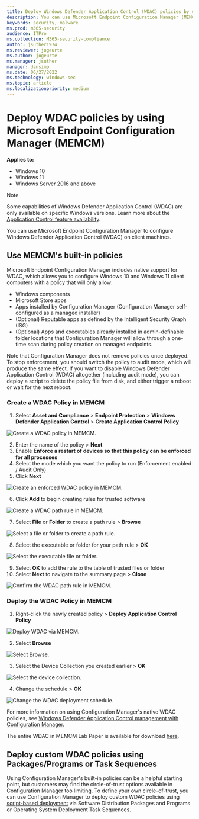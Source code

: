 ```yaml
---
title: Deploy Windows Defender Application Control (WDAC) policies by using Microsoft Endpoint Configuration Manager (MEMCM) (Windows)
description: You can use Microsoft Endpoint Configuration Manager (MEMCM) to configure Windows Defender Application Control (WDAC). Learn how with this step-by-step guide.
keywords: security, malware
ms.prod: m365-security
audience: ITPro
ms.collection: M365-security-compliance
author: jsuther1974
ms.reviewer: jogeurte
ms.author: jogeurte
ms.manager: jsuther
manager: dansimp
ms.date: 06/27/2022
ms.technology: windows-sec
ms.topic: article
ms.localizationpriority: medium
---
```


# Deploy WDAC policies by using Microsoft Endpoint Configuration Manager (MEMCM)

**Applies to:**

- Windows 10
- Windows 11
- Windows Server 2016 and above

>[!NOTE]
>Some capabilities of Windows Defender Application Control (WDAC) are only available on specific Windows versions. Learn more about the [Application Control feature availability](/windows/security/threat-protection/windows-defender-application-control/feature-availability).

You can use Microsoft Endpoint Configuration Manager to configure Windows Defender Application Control (WDAC) on client machines.

## Use MEMCM's built-in policies

Microsoft Endpoint Configuration Manager includes native support for WDAC, which allows you to configure Windows 10 and Windows 11 client computers with a policy that will only allow:

- Windows components
- Microsoft Store apps
- Apps installed by Configuration Manager (Configuration Manager self-configured as a managed installer)
- (Optional) Reputable apps as defined by the Intelligent Security Graph (ISG)
- (Optional) Apps and executables already installed in admin-definable folder locations that Configuration Manager will allow through a one-time scan during policy creation on managed endpoints.

Note that Configuration Manager does not remove policies once deployed. To stop enforcement, you should switch the policy to audit mode, which will produce the same effect. If you want to disable Windows Defender Application Control (WDAC) altogether (including audit mode), you can deploy a script to delete the policy file from disk, and either trigger a reboot or wait for the next reboot.

### Create a WDAC Policy in MEMCM

1. Select **Asset and Compliance** > **Endpoint Protection** > **Windows Defender Application Control** > **Create Application Control Policy**

![Create a WDAC policy in MEMCM.](../images/memcm/memcm-create-wdac-policy.jpg)

2. Enter the name of the policy > **Next**
3. Enable **Enforce a restart of devices so that this policy can be enforced for all processes**
4. Select the mode which you want the policy to run (Enforcement enabled / Audit Only) 
5. Click **Next**

![Create an enforced WDAC policy in MEMCM.](../images/memcm/memcm-create-wdac-policy-2.jpg)

6. Click **Add** to begin creating rules for trusted software

![Create a WDAC path rule in MEMCM.](../images/memcm/memcm-create-wdac-rule.jpg)

7. Select **File** or **Folder** to create a path rule > **Browse**

![Select a file or folder to create a path rule.](../images/memcm/memcm-create-wdac-rule-2.jpg)

8. Select the executable or folder for your path rule > **OK**

![Select the executable file or folder.](../images/memcm/memcm-create-wdac-rule-3.jpg)

9. Select **OK** to add the rule to the table of trusted files or folder
10. Select **Next** to navigate to the summary page > **Close**

![Confirm the WDAC path rule in MEMCM.](../images/memcm/memcm-confirm-wdac-rule.jpg)

### Deploy the WDAC Policy in MEMCM

1. Right-click the newly created policy > **Deploy Application Control Policy**

![Deploy WDAC via MEMCM.](../images/memcm/memcm-deploy-wdac.jpg)

2. Select **Browse**

![Select Browse.](../images/memcm/memcm-deploy-wdac-2.jpg)

3. Select the Device Collection you created earlier > **OK**

![Select the device collection.](../images/memcm/memcm-deploy-wdac-3.jpg)

4. Change the schedule > **OK**

![Change the WDAC deployment schedule.](../images/memcm/memcm-deploy-wdac-4.jpg)

For more information on using Configuration Manager's native WDAC policies, see [Windows Defender Application Control management with Configuration Manager](/mem/configmgr/protect/deploy-use/use-device-guard-with-configuration-manager).

The entire WDAC in MEMCM Lab Paper is available for download [here](../pdfs/WDAC-Deploy-WDAC-using-MEMCM.pdf).

## Deploy custom WDAC policies using Packages/Programs or Task Sequences

Using Configuration Manager's built-in policies can be a helpful starting point, but customers may find the circle-of-trust options available in Configuration Manager too limiting. To define your own circle-of-trust, you can use Configuration Manager to deploy custom WDAC policies using [script-based deployment](deploy-wdac-policies-with-script.md) via Software Distribution Packages and Programs or Operating System Deployment Task Sequences.

